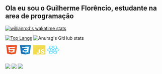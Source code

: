 ## Ola eu sou o Guilherme Florêncio, estudante na area de programação
[![willianrod's wakatime stats](https://github-readme-stats.vercel.app/api/wakatime?username=GuilhermeF&theme=radical)](https://github.com/anuraghazra/github-readme-stats)<br>

[![Top Langs](https://github-readme-stats.vercel.app/api/top-langs/?username=G-uilhermeF&langs_count=8&theme=radical)](https://github.com/anuraghazra/github-readme-stats)
![Anurag's GitHub stats](https://github-readme-stats.vercel.app/api?username=G-uilhermeF&show_icons=true&theme=radical)
<div style="display: inline_block">
 <img align="center" alt="Guilherme-HTML" height="30" width="40" src="https://raw.githubusercontent.com/devicons/devicon/master/icons/html5/html5-original.svg">
  <img align="center" alt="Guilherme-CSS" height="30" width="40" src="https://raw.githubusercontent.com/devicons/devicon/master/icons/css3/css3-original.svg">
  <img align="center" alt="Guilherme-Js" height="30" width="40" src="https://raw.githubusercontent.com/devicons/devicon/master/icons/javascript/javascript-plain.svg">
  <img align="center" alt="Guilherme-React" height="30" width="40" src="https://raw.githubusercontent.com/devicons/devicon/master/icons/react/react-original.svg">
</div>

##

<div> 
 <a href="https://instagram.com/g_uilhermef" target="_blank"><img src="https://img.shields.io/badge/-Instagram-%23E4405F?style=for-the-badge&logo=instagram&logoColor=white" target="_blank"></a> 
 <a href = "mailto:guilherme_abreu2207@gmail.com"><img src="https://img.shields.io/badge/-Gmail-%23333?style=for-the-badge&logo=gmail&logoColor=white" target="_blank"></a>
 <a href="https://www.linkedin.com/in/guilherme-flor%C3%AAncio-8b49b7174/" target="_blank"><img src="https://img.shields.io/badge/-LinkedIn-%230077B5?style=for-the-badge&logo=linkedin&logoColor=white" target="_blank"></a>
</div>
